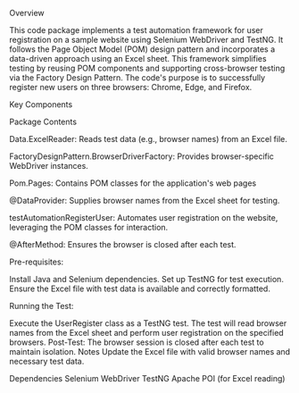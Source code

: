Overview

This code package implements a test automation framework for user registration on a sample website using Selenium WebDriver and TestNG. It follows the Page Object Model (POM) design pattern and incorporates a data-driven approach using an Excel sheet.
This framework simplifies testing by reusing POM components and supporting cross-browser testing via the Factory Design Pattern.
The code's purpose is to successfully register new users on three browsers: Chrome, Edge, and Firefox.


Key Components

Package Contents

Data.ExcelReader:
Reads test data (e.g., browser names) from an Excel file.

FactoryDesignPattern.BrowserDriverFactory: 
Provides browser-specific WebDriver instances.

Pom.Pages:
Contains POM classes for the application's web pages

@DataProvider:
Supplies browser names from the Excel sheet for testing.

testAutomationRegisterUser:
Automates user registration on the website, leveraging the POM classes for interaction.

@AfterMethod:
Ensures the browser is closed after each test.




Pre-requisites:

Install Java and Selenium dependencies.
Set up TestNG for test execution.
Ensure the Excel file with test data is available and correctly formatted.




Running the Test:

Execute the UserRegister class as a TestNG test.
The test will read browser names from the Excel sheet and perform user registration on the specified browsers.
Post-Test:
The browser session is closed after each test to maintain isolation.
Notes
Update the Excel file with valid browser names and necessary test data.




Dependencies
Selenium WebDriver
TestNG
Apache POI (for Excel reading)
